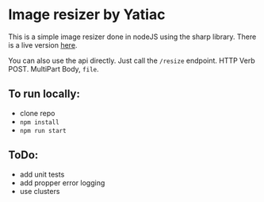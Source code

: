 # Image resizer by Yatiac

This is a simple image resizer done in nodeJS using the sharp library.
There is a live version [here](link.to.be.added).

You can also use the api directly. Just call the `/resize` endpoint. HTTP Verb POST. MultiPart Body, `file`.

## To run locally:

- clone repo
- `npm install`
- `npm run start`

## ToDo:

- add unit tests
- add propper error logging
- use clusters
